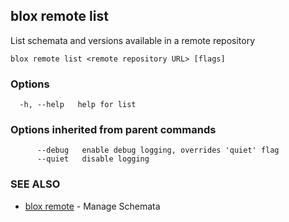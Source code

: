 ## blox remote list

List schemata and versions available in a remote repository

```
blox remote list <remote repository URL> [flags]
```

### Options

```
  -h, --help   help for list
```

### Options inherited from parent commands

```
      --debug   enable debug logging, overrides 'quiet' flag
      --quiet   disable logging
```

### SEE ALSO

* [blox remote](/cmd/blox_remote)	 - Manage Schemata

